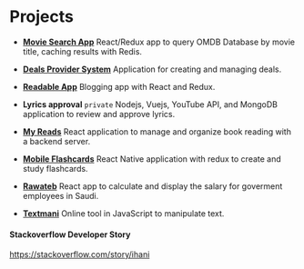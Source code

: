 # Projects

* **[Movie Search App](https://github.com/iHani/movie-search-app)**
  React/Redux app to query OMDB Database by movie title, caching results with Redis.

* **[Deals Provider System](https://github.com/iHani/my-deals)**
  Application for creating and managing deals.

* **[Readable App](https://github.com/iHani/readable-app)**
   Blogging app with React and Redux.

* **Lyrics approval** ```private```
  Nodejs, Vuejs, YouTube API, and MongoDB application to review and approve lyrics.

* **[My Reads](https://github.com/iHani/my-reads-app)**
  React application to manage and organize book reading with a backend server.

* **[Mobile Flashcards](https://github.com/iHani/mobile-flashcards)**
  React Native application with redux to create and study flashcards.
  
* **[Rawateb](https://github.com/iHani/rawateb)**
  React app to calculate and display the salary for goverment employees in Saudi.
  
* **[Textmani](https://github.com/iHani/textmani)**
  Online tool in JavaScript to manipulate text.

#### Stackoverflow Developer Story
  https://stackoverflow.com/story/ihani
